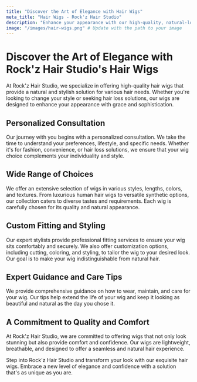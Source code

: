 ```yaml
---
title: "Discover the Art of Elegance with Hair Wigs"
meta_title: "Hair Wigs - Rock'z Hair Studio"
description: "Enhance your appearance with our high-quality, natural-looking hair wigs. Perfect for style changes or hair loss solutions."
image: "/images/hair-wigs.png" # Update with the path to your image
---
```


# Discover the Art of Elegance with Rock'z Hair Studio's Hair Wigs

At Rock'z Hair Studio, we specialize in offering high-quality hair wigs that provide a natural and stylish solution for various hair needs. Whether you're looking to change your style or seeking hair loss solutions, our wigs are designed to enhance your appearance with grace and sophistication.

## Personalized Consultation

Our journey with you begins with a personalized consultation. We take the time to understand your preferences, lifestyle, and specific needs. Whether it's for fashion, convenience, or hair loss solutions, we ensure that your wig choice complements your individuality and style.

## Wide Range of Choices

We offer an extensive selection of wigs in various styles, lengths, colors, and textures. From luxurious human hair wigs to versatile synthetic options, our collection caters to diverse tastes and requirements. Each wig is carefully chosen for its quality and natural appearance.

## Custom Fitting and Styling

Our expert stylists provide professional fitting services to ensure your wig sits comfortably and securely. We also offer customization options, including cutting, coloring, and styling, to tailor the wig to your desired look. Our goal is to make your wig indistinguishable from natural hair.

## Expert Guidance and Care Tips

We provide comprehensive guidance on how to wear, maintain, and care for your wig. Our tips help extend the life of your wig and keep it looking as beautiful and natural as the day you chose it.

## A Commitment to Quality and Comfort

At Rock'z Hair Studio, we are committed to offering wigs that not only look stunning but also provide comfort and confidence. Our wigs are lightweight, breathable, and designed to offer a seamless and natural hair experience.

Step into Rock'z Hair Studio and transform your look with our exquisite hair wigs. Embrace a new level of elegance and confidence with a solution that's as unique as you are.
